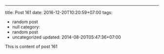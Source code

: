 ---
title: Post 161
date: 2016-12-20T10:20:59+07:00
tags:
  - random post
  - null
category:
  - random post
  - uncategorized
updated: 2014-08-20T05:47:36+07:00

This is content of post 161
